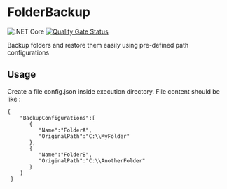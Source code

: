 # FolderBackup

![.NET Core](https://github.com/DuAell/FolderBackup/workflows/.NET%20Core/badge.svg) [![Quality Gate Status](https://sonarcloud.io/api/project_badges/measure?project=DuAell_FolderBackup&metric=alert_status)](https://sonarcloud.io/dashboard?id=DuAell_FolderBackup)

Backup folders and restore them easily using pre-defined path configurations

## Usage
Create a file config.json inside execution directory.
File content should be like : 
```
{
    "BackupConfigurations":[
       {
          "Name":"FolderA",
          "OriginalPath":"C:\\MyFolder"
       },
       {
          "Name":"FolderB",
          "OriginalPath":"C:\\AnotherFolder"
       }
    ]
 }
 ```
